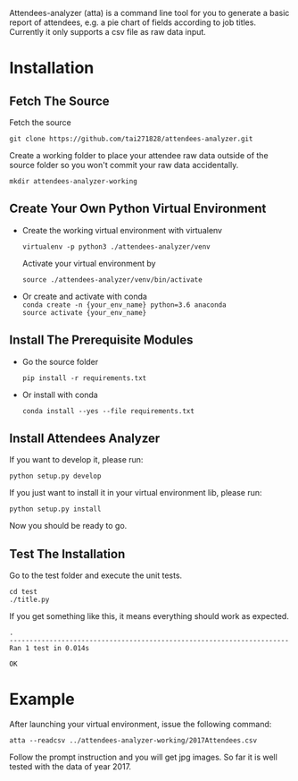 
Attendees-analyzer (atta) is a command line tool for you to generate a basic
 report of attendees, e.g. a pie chart of fields according to job titles. 
 Currently it only supports a csv file as raw data input.

# Installation

## Fetch The Source

Fetch the source

```git clone https://github.com/tai271828/attendees-analyzer.git```

Create a working folder to place your attendee raw data outside of the 
source folder so you won't commit your raw data accidentally.

```mkdir attendees-analyzer-working```

## Create Your Own Python Virtual Environment

- Create the working virtual environment with virtualenv

    ```virtualenv -p python3 ./attendees-analyzer/venv```

    Activate your virtual environment by

    ```source ./attendees-analyzer/venv/bin/activate```

- Or create and activate with conda  
    ```conda create -n {your_env_name} python=3.6 anaconda```  
    ```source activate {your_env_name}```

## Install The Prerequisite Modules

- Go the source folder

    ```pip install -r requirements.txt```

- Or install with conda

    ```conda install --yes --file requirements.txt```

## Install Attendees Analyzer

If you want to develop it, please run:

```python setup.py develop```

If you just want to install it in your virtual environment lib, please run:

```python setup.py install```

Now you should be ready to go.

## Test The Installation

Go to the test folder and execute the unit tests.

```
cd test
./title.py
```
If you get something like this, it means everything should work as expected.

```
.
----------------------------------------------------------------------
Ran 1 test in 0.014s

OK
```


# Example

After launching your virtual environment, issue the following command:

```atta --readcsv ../attendees-analyzer-working/2017Attendees.csv```

Follow the prompt instruction and you will get jpg images. So far it is well
 tested with the data of year 2017.
 
